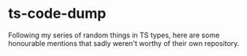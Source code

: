 # ts-code-dump
Following my series of random things in TS types, here are some honourable mentions that sadly weren't worthy of their own repository.
